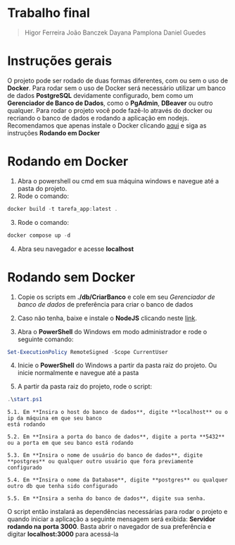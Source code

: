 # Trabalho final

> Higor Ferreira
    João Banczek
    Dayana Pamplona
    Daniel Guedes

# Instruções gerais

O projeto pode ser rodado de duas formas diferentes, com ou sem o uso de **Docker**.
Para rodar sem o uso de Docker será necessário utilizar um banco de dados **PostgreSQL**
devidamente configurado, bem como um **Gerenciador de Banco de Dados**, como
o **PgAdmin**, **DBeaver** ou outro qualquer.
Para rodar o projeto você pode fazê-lo através do docker ou recriando o banco
de dados e rodando a aplicação em nodejs. Recomendamos que apenas instale o Docker
clicando [aqui](https://www.docker.com/) e siga as instruções **Rodando em Docker**


# Rodando em Docker

1. Abra o powershell ou cmd em sua máquina windows e navegue até a pasta do projeto.
2. Rode o comando:
```powershell
docker build -t tarefa_app:latest .
```
3. Rode o comando:
```powershell
docker compose up -d
```
4. Abra seu navegador e acesse **localhost**

# Rodando sem Docker

1. Copie os scripts em **./db/CriarBanco** e cole em seu *Gerenciador de banco de dados*
de preferência para criar o banco de dados

2. Caso não tenha, baixe e instale o **NodeJS** clicando neste [link](https://nodejs.org/en).

3. Abra o **PowerShell** do Windows em modo administrador e rode o seguinte comando:
```powershell
Set-ExecutionPolicy RemoteSigned -Scope CurrentUser
```

4. Inicie o **PowerShell** do Windows a partir da pasta raiz do projeto. Ou inicie normalmente
e navegue até a pasta

5. A partir da pasta raiz do projeto, rode o script:
```powershell
.\start.ps1
```

    5.1. Em **Insira o host do banco de dados**, digite **localhost** ou o ip da máquina em que seu banco
    está rodando

    5.2. Em **Insira a porta do banco de dados**, digite a porta **5432** ou a porta em que seu banco está rodando

    5.3. Em **Insira o nome de usuário do banco de dados**, digite **postgres** ou qualquer outro usuário que fora previamente
    configurado

    5.4. Em **Insira o nome da Database**, digite **postgres** ou qualquer outro db que tenha sido configurado

    5.5. Em **Insira a senha do banco de dados**, digite sua senha.

O script então instalará as dependências necessárias para rodar o projeto e quando iniciar a aplicação
a seguinte mensagem será exibida: **Servidor rodando na porta 3000**. Basta abrir o navegador de sua
preferência e digitar **localhost:3000** para acessá-la

